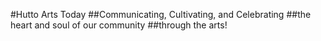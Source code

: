 #Hutto Arts Today
##Communicating, Cultivating, and Celebrating
##the heart and soul of our community
##through the arts!
